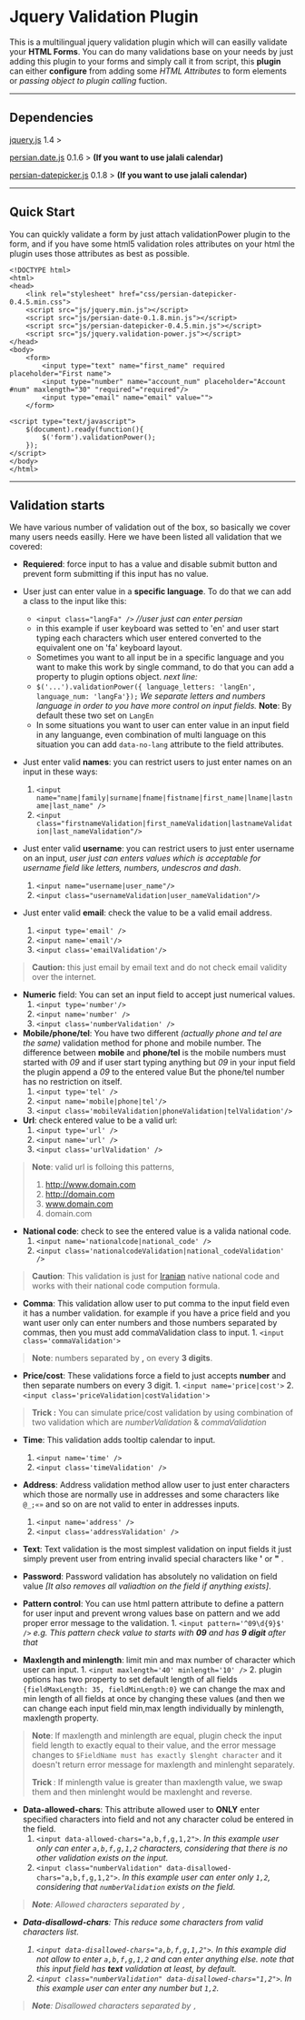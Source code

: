 Jquery Validation Plugin
====================


This is a multilingual jquery validation plugin which will can easilly validate your **HTML Forms**. You can do many validations base on your needs by just adding this plugin to your forms and simply call it from script, this **plugin** can either **configure** from adding some <i>HTML Attributes</i> to form elements or <i>passing object to plugin calling</i> fuction.

----------
Dependencies
--------------------
[jquery.js](http://jquery.org/) 1.4 >

[persian.date.js](http://babakhani.github.io/PersianWebToolkit/doc/persiandate/0.1.8/) 0.1.6 > **(If you want to use jalali calendar)**

[persian-datepicker.js](http://babakhani.github.io/PersianWebToolkit/doc/datepicker/0.4.5/) 0.1.8 > **(If you want to use jalali calendar)**


----------
Quick Start
----------------

You can quickly validate a form by just attach validationPower plugin to the form, and if you have some html5 validation roles attributes on your html the plugin uses those attributes as best as possible.

    <!DOCTYPE html>
    <html>
    <head>
    	<link rel="stylesheet" href="css/persian-datepicker-0.4.5.min.css">
    	<script src="js/jquery.min.js"></script>
		<script src="js/persian-date-0.1.8.min.js"></script>
		<script src="js/persian-datepicker-0.4.5.min.js"></script>
		<script src="js/jquery.validation-power.js"></script>
    </head>
    <body>
	    <form>
		    <input type="text" name="first_name" required placeholder="First name">
		    <input type="number" name="account_num" placeholder="Account #num" maxlength="30" "required"="required"/>
		    <input type="email" name="email" value="">
	    </form>

	<script type="text/javascript">
		$(document).ready(function(){
			$('form').validationPower();
		});
	</script>
    </body>
    </html>


----------
Validation starts
-------------------------
We have various number of validation out of the box, so basically we cover many users needs easilly.
Here we have been listed all validation that we covered:

 - **Requiered**: force input to has a value and disable submit button and prevent form submitting if this input has no value.

 - User just can enter value in a **specific language**. To do that we can add a class to the input like this:
	 - `<input class="langFa" />` <i>//user just can enter persian</i>
	 - in this example if user keyboard was setted to 'en' and user start typing each characters which user entered converted to the equivalent one on 'fa' keyboard layout.
	 - Sometimes you want to all input be in a specific language and you want to make this work by single command, to do that you can add a property to plugin options object. <i>next line:</i>
	 - `$('...').validationPower({ language_letters: 'langEn', language_num: 'langFa'});` <i>We separate letters and numbers language in order to you have more control on input fields.</i> **Note**: By default these two set on `LangEn`
	 - In some situations you want to user can enter value in an input field in any languange, even combination of multi language on this situation you can add `data-no-lang` attribute to the field attributes.

 - Just enter valid **names**: you can restrict users to just enter names on an input in these ways:
	 1. `<input name="name|family|surname|fname|fistname|first_name|lname|lastname|last_name" />`
	 2. `<input class="firstnameValidation|first_nameValidation|lastnameValidation|last_nameValidation"/>`

 - Just enter valid **username**: you can restrict users to just enter username on an input, <i>user just can enters values which is acceptable for username field like letters, numbers, undescros and dash</i>.
	 1. `<input name="username|user_name"/>`
	 2. `<input class="usernameValidation|user_nameValidation"/>`

 - Just enter valid **email**: check the value to be a valid email address.
	 1. `<input type='email' />`
	 2. `<input name='email'/>`
	 3. `<input class='emailValidation'/>`

> **Caution:** this just email by email text and  do not check email validity over the internet.

 - **Numeric** field: You can set an input field to accept just numerical values.
	1. `<input type='number'/>`
	2. `<input name='number' />`
	3. `<input class='numberValidation' />`
 - **Mobile/phone/tel**:  You have two different <i>(actually phone and tel are the same)</i> validation method for phone and mobile number. The difference between **mobile** and **phone/tel** is the mobile numbers must started with <i>09</i> and if user start typing anything but <i>09</i> in your input field the plugin append a <i>09</i> to the entered value But the phone/tel number has no restriction on itself.
	 1. `<input type='tel' />`
	 2. `<input name='mobile|phone|tel'/>`
	 3. `<input class='mobileValidation|phoneValidation|telValidation'/>`
 - **Url**: check entered value to be a valid url:
	 1. `<input type='url' />`
	 2. `<input name='url' />`
	 3. `<input class='urlValidation' />`


> **Note**: valid url is folloing this patterns,
> 1. http://www.domain.com
> 2. http://domain.com
> 3. www.domain.com
> 4. domain.com

 - **National code**:  check to see the entered value is a valida national code.
 	 1. `<input name='nationalcode|national_code' />`
 	 2. `<input class='nationalcodeValidation|national_codeValidation' />`

> **Caution**: This validation is just for [Iranian](https://en.wikipedia.org/wiki/Iran) native national code and works with their national code compution formula.

- **Comma**: This validation allow user to put comma to the input field even it has a number validation. for example if you have a price field and you want user only can enter numbers and those numbers separated by commas, then you must add commaValidation class to input.
		1. `<input class='commaValidation'>`

> **Note**: numbers separated by **,** on every **3 digits**.

 - **Price/cost**: These validations force a field to just accepts **number** and then separate numbers on every 3 digit.
		1. `<input name='price|cost'>`
		2. `<input class='priceValidation|costValidation'>`

> **Trick <i class='icon-magic'></i>:** You can simulate price/cost validation by using  combination of two validation which are <i>numberValidation</i> & <i>commaValidation</i>

 - **Time**: This validation adds tooltip calendar to input.
	 1. `<input name='time' />`
	 2. `<input class='timeValidation' />`

 - **Address**:  Address validation method allow user to just enter characters which those are normally use in addresses and some characters like `@_;«»` and so on are not valid to enter in addresses inputs.
	 1. `<input name='address' />`
	 2. `<input class='addressValidation' />`

 - **Text**: Text validation is the most simplest validation on input fields it just simply prevent user from entring invalid special characters like **'** or  **"** .

 - **Password**: Password validation has absolutely no validation on field value <i>[It also removes all valiadtion on the field if anything exists]</i>.
 - **Pattern control**: You can use html pattern attribute to define a pattern for user input and prevent wrong values base on pattern and we add proper error message to the validation.
	 	 1. `<input pattern='^09\d{9}$' />` <i>e.g. This pattern check value to starts with **09** and has **9 digit** after that</i>

 - **Maxlength and minlength**: limit min and max number of character which user can input.
		 1. `<input maxlength='40' minlength='10' />`
		 2. plugin options has two property to set default length of all fields `{fieldMaxLength: 35, fieldMinLength:0}` we can change the max and min length of all fields at once by changing these values (and then we can change each input field min,max length individually by minlength, maxlength property.

> **Note**: If maxlength and minlength are equal, plugin check the input field length to exactly equal to their value, and the error message changes to `$FieldName must has exactly $lenght character` and it doesn't return error message for maxlength and minlenght separately.
>
> **Trick <i class='icon-magic'></i>**: If minlength value is greater than maxlength value, we swap them and then minlenght would be maxlenght and reverse.

 - **Data-allowed-chars**:  This attribute allowed user to **ONLY** enter specified characters into field and not any character colud be entered in the field.
	 1. `<input data-allowed-chars="a,b,f,g,1,2">`. <i>In this example user only can enter `a,b,f,g,1,2` characters, considering that there is no other validation exists on the input.</i>
	 2. `<input class="numberValidation" data-disallowed-chars="a,b,f,g,1,2">`. <i>In this example user can enter only `1,2`, considering that `numberValidation` exists on the field.

> **Note**: Allowed characters separated by `,`

 - **Data-disallowd-chars**: This reduce some characters from valid characters list.

	 1. `<input data-disallowed-chars="a,b,f,g,1,2">`. <i>In this example did not allow to enter `a,b,f,g,1,2` and can enter anything else.</i> note that this input field has **text** validation at least, by default.
	 2. `<input class="numberValidation" data-disallowed-chars="1,2">`. <i>In this example user can enter any number but `1,2`.</i>
> **Note**: Disallowed characters separated by `,`
